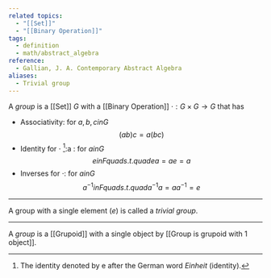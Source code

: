 ```yaml
---
related topics:
  - "[[Set]]"
  - "[[Binary Operation]]"
tags:
  - definition
  - math/abstract_algebra
reference:
  - Gallian, J. A. Contemporary Abstract Algebra
aliases:
  - Trivial group
---
```

A _group_ is a [[Set]] $G$ with a [[Binary Operation]] $\cdot: G\times G\to G$ that has
- Associativity: for $a,b,c  in G$$$
	(ab)c = a(bc)$$
- Identity for $\cdot$ [^1]:a : for $a in G$$$
	e in F quad s.t.  quad ea=ae=a$$
- Inverses for $\cdot$: for $a in G$ $$a^{-1} in F quad s.t.  quad a^{-1}a=aa^{-1}=e$$
---
A group with a single element ($e$) is called a _trivial group_.

---
A _group_ is a [[Grupoid]] with a single object by [[Group is grupoid with 1 object]].
[^1]: The identity denoted by e after the German word _Einheit_ (identity).
